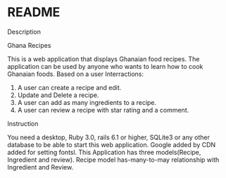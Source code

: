 # README



Description


Ghana Recipes

This is a web application that displays Ghanaian food recipes. 
The application can be used by anyone who wants to learn how to cook Ghanaian foods.
Based on a user Interractions:
1. A user can create a recipe and edit. 
2. Update and Delete a recipe.
3. A user can add as many ingredients to a recipe.
4. A user can review a recipe with star rating and a comment.




Instruction

You need a desktop, Ruby 3.0, rails 6.1 or higher, SQLite3 or any other database to be able to start this web application. Google added by CDN added for setting fontsl.
This Application has three models(Recipe, Ingredient and review).
Recipe model has-many-to-may relationship with Ingredient and Review.


